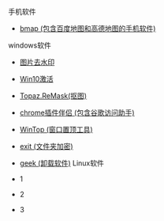 手机软件

* [bmap (包含百度地图和高德地图的手机软件)](https://www.lanzous.com/i33vqpi)

windows软件

* [图片去水印](https://www.lanzous.com/i33vtgh)
* [Win10激活](https://www.lanzous.com/i33vtcd)
* [Topaz.ReMask(抠图)](https://www.lanzous.com/i33vtbc)
* [chrome插件伴侣 (包含谷歌访问助手)](https://www.lanzous.com/i33vw5e)
* [WinTop (窗口置顶工具)](https://www.lanzous.com/i33vzxa)
* [exit (文件夹加密)](https://www.lanzous.com/i33w2ch)
* [geek (卸载软件)](https://www.lanzous.com/i33wgze)
Linux软件

* 1 
* 2
* 3

